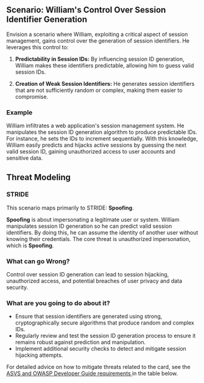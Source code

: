 ## Scenario: William's Control Over Session Identifier Generation

Envision a scenario where William, exploiting a critical aspect of session management, gains control over the generation of session identifiers. He leverages this control to:

1. **Predictability in Session IDs:** By influencing session ID generation, William makes these identifiers predictable, allowing him to guess valid session IDs.

2. **Creation of Weak Session Identifiers:** He generates session identifiers that are not sufficiently random or complex, making them easier to compromise.

### Example

William infiltrates a web application's session management system. He manipulates the session ID generation algorithm to produce predictable IDs. For instance, he sets the IDs to increment sequentially. With this knowledge, William easily predicts and hijacks active sessions by guessing the next valid session ID, gaining unauthorized access to user accounts and sensitive data.

## Threat Modeling

### STRIDE

This scenario maps primarily to STRIDE: **Spoofing**.

**Spoofing** is about impersonating a legitimate user or system.
William manipulates session ID generation so he can predict valid session identifiers.
By doing this, he can assume the identity of another user without knowing their credentials.
The core threat is unauthorized impersonation, which is **Spoofing**.

### What can go Wrong?

Control over session ID generation can lead to session hijacking, unauthorized access, and potential breaches of user privacy and data security.

### What are you going to do about it?

- Ensure that session identifiers are generated using strong, cryptographically secure algorithms that produce random and complex IDs.
- Regularly review and test the session ID generation process to ensure it remains robust against prediction and manipulation.
- Implement additional security checks to detect and mitigate session hijacking attempts.

For detailed advice on how to mitigate threats related to the card, see the [ASVS and OWASP Developer Guide requirements ](#mapping 'ASVS and OWASP Developer Guide requirements [internal]') in the table below.
